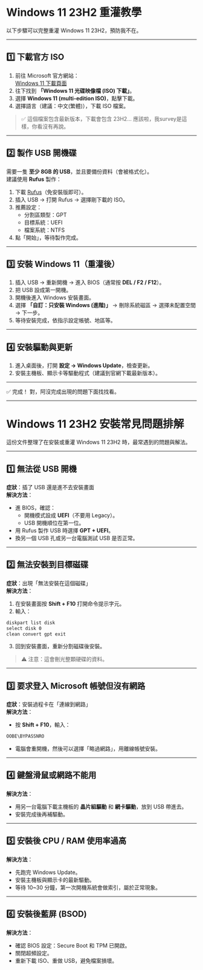 # Windows 11 23H2 重灌教學

以下步驟可以完整重灌 Windows 11 23H2，預防我不在。

---

## 1️⃣ 下載官方 ISO

1. 前往 Microsoft 官方網站：  
   [Windows 11 下載頁面](https://www.microsoft.com/software-download/windows11)
2. 往下找到 **「Windows 11 光碟映像檔 (ISO) 下載」**。
3. 選擇 **Windows 11 (multi-edition ISO)**，點擊下載。
4. 選擇語言（建議：中文(繁體)），下載 ISO 檔案。

> ✅ 這個檔案包含最新版本，下載會包含 23H2...
應該啦，我survey是這樣，你看沒有再說。

---

## 2️⃣ 製作 USB 開機碟

需要一隻 **至少 8GB 的 USB**，並且要備份資料（會被格式化）。  
建議使用 **Rufus** 製作：

1. 下載 [Rufus](https://rufus.ie/)（免安裝版即可）。
2. 插入 USB → 打開 Rufus → 選擇剛下載的 ISO。
3. 推薦設定：
   - 分割區類型：GPT  
   - 目標系統：UEFI  
   - 檔案系統：NTFS
4. 點「開始」，等待製作完成。

---

## 3️⃣ 安裝 Windows 11（重灌後）

1. 插入 USB → 重新開機 → 進入 BIOS（通常按 **DEL / F2 / F12**）。
2. 把 USB 設成第一開機。
3. 開機後進入 Windows 安裝畫面。
4. 選擇 **「自訂：只安裝 Windows (進階)」** → 刪除系統磁區 → 選擇未配置空間 → 下一步。
5. 等待安裝完成，依指示設定帳號、地區等。

---

## 4️⃣ 安裝驅動與更新

1. 進入桌面後，打開 **設定 → Windows Update**，檢查更新。
2. 安裝主機板、顯示卡等驅動程式（建議到官網下載最新版本）。

---

✅ 完成！
對，阿沒完成出現的問題下面找找看。

------

# Windows 11 23H2 安裝常見問題排解

這份文件整理了在安裝或重灌 Windows 11 23H2 時，最常遇到的問題與解法。

---

## 1️⃣ 無法從 USB 開機
**症狀**：插了 USB 還是進不去安裝畫面  
**解決方法**：
- 進 BIOS，確認：
  - 開機模式設成 **UEFI**（不要用 Legacy）。
  - USB 開機順位在第一位。
- 用 Rufus 製作 USB 時選擇 **GPT + UEFI**。
- 換另一個 USB 孔或另一台電腦測試 USB 是否正常。

---

## 2️⃣ 無法安裝到目標磁碟
**症狀**：出現「無法安裝在這個磁碟」  
**解決方法**：
1. 在安裝畫面按 **Shift + F10** 打開命令提示字元。
2. 輸入：
```bat
diskpart list disk 
select disk 0 
clean convert gpt exit
```
3. 回到安裝畫面，重新分割磁碟後安裝。

> ⚠️ 注意：這會刪光整顆硬碟的資料。

---

## 3️⃣ 要求登入 Microsoft 帳號但沒有網路
**症狀**：安裝過程卡在「連線到網路」  
**解決方法**：
- 按 **Shift + F10**，輸入：
```bat
OOBE\BYPASSNRO
```
- 電腦會重開機，然後可以選擇「略過網路」，用離線帳號安裝。

---

## 4️⃣ 鍵盤滑鼠或網路不能用
**解決方法**：
- 用另一台電腦下載主機板的 **晶片組驅動** 和 **網卡驅動**，放到 USB 帶進去。
- 安裝完成後再補驅動。

---

## 5️⃣ 安裝後 CPU / RAM 使用率過高
**解決方法**：
- 先跑完 Windows Update。
- 安裝主機板與顯示卡的最新驅動。
- 等待 10~30 分鐘，第一次開機系統會做索引，屬於正常現象。

---

## 6️⃣ 安裝後藍屏 (BSOD)
**解決方法**：
- 確認 BIOS 設定：Secure Boot 和 TPM 已開啟。
- 關閉超頻設定。
- 重新下載 ISO、重做 USB，避免檔案損壞。